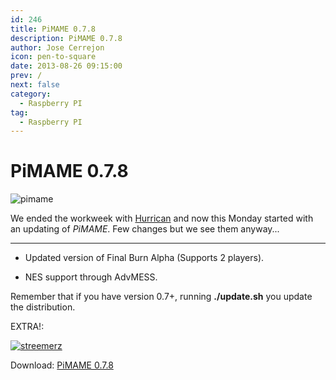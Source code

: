 ```yaml
---
id: 246
title: PiMAME 0.7.8
description: PiMAME 0.7.8
author: Jose Cerrejon
icon: pen-to-square
date: 2013-08-26 09:15:00
prev: /
next: false
category:
  - Raspberry PI
tag:
  - Raspberry PI
---
```


# PiMAME 0.7.8

![pimame](/images/PiMAME.jpg)

We ended the workweek with [Hurrican](/post.php?id=242) and now this Monday started with an updating of *PiMAME*. Few changes but we see them anyway...

- - -
* Updated version of Final Burn Alpha (Supports 2 players).

* NES support through AdvMESS.

Remember that if you have version 0.7+, running **./update.sh** you update the distribution.

EXTRA!:

<a href="http://www.fauxgame.com/streemerz-v02.zip">![streemerz](/images/2013/08/streemerz-boite.jpg "Download and play Streemerz!")</a>

Download: [PiMAME 0.7.8](http://sourceforge.net/projects/pimame/files/pimame-0.7.8.img.zip/download)